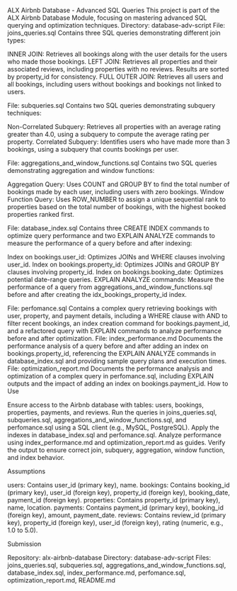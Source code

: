 ALX Airbnb Database - Advanced SQL Queries
This project is part of the ALX Airbnb Database Module, focusing on mastering advanced SQL querying and optimization techniques.
Directory: database-adv-script
File: joins_queries.sql
Contains three SQL queries demonstrating different join types:

INNER JOIN: Retrieves all bookings along with the user details for the users who made those bookings.
LEFT JOIN: Retrieves all properties and their associated reviews, including properties with no reviews. Results are sorted by property_id for consistency.
FULL OUTER JOIN: Retrieves all users and all bookings, including users without bookings and bookings not linked to users.

File: subqueries.sql
Contains two SQL queries demonstrating subquery techniques:

Non-Correlated Subquery: Retrieves all properties with an average rating greater than 4.0, using a subquery to compute the average rating per property.
Correlated Subquery: Identifies users who have made more than 3 bookings, using a subquery that counts bookings per user.

File: aggregations_and_window_functions.sql
Contains two SQL queries demonstrating aggregation and window functions:

Aggregation Query: Uses COUNT and GROUP BY to find the total number of bookings made by each user, including users with zero bookings.
Window Function Query: Uses ROW_NUMBER to assign a unique sequential rank to properties based on the total number of bookings, with the highest booked properties ranked first.

File: database_index.sql
Contains three CREATE INDEX commands to optimize query performance and two EXPLAIN ANALYZE commands to measure the performance of a query before and after indexing:

Index on bookings.user_id: Optimizes JOINs and WHERE clauses involving user_id.
Index on bookings.property_id: Optimizes JOINs and GROUP BY clauses involving property_id.
Index on bookings.booking_date: Optimizes potential date-range queries.
EXPLAIN ANALYZE commands: Measure the performance of a query from aggregations_and_window_functions.sql before and after creating the idx_bookings_property_id index.

File: perfomance.sql
Contains a complex query retrieving bookings with user, property, and payment details, including a WHERE clause with AND to filter recent bookings, an index creation command for bookings.payment_id, and a refactored query with EXPLAIN commands to analyze performance before and after optimization.
File: index_performance.md
Documents the performance analysis of a query before and after adding an index on bookings.property_id, referencing the EXPLAIN ANALYZE commands in database_index.sql and providing sample query plans and execution times.
File: optimization_report.md
Documents the performance analysis and optimization of a complex query in perfomance.sql, including EXPLAIN outputs and the impact of adding an index on bookings.payment_id.
How to Use

Ensure access to the Airbnb database with tables: users, bookings, properties, payments, and reviews.
Run the queries in joins_queries.sql, subqueries.sql, aggregations_and_window_functions.sql, and perfomance.sql using a SQL client (e.g., MySQL, PostgreSQL).
Apply the indexes in database_index.sql and perfomance.sql. Analyze performance using index_performance.md and optimization_report.md as guides.
Verify the output to ensure correct join, subquery, aggregation, window function, and index behavior.

Assumptions

users: Contains user_id (primary key), name.
bookings: Contains booking_id (primary key), user_id (foreign key), property_id (foreign key), booking_date, payment_id (foreign key).
properties: Contains property_id (primary key), name, location.
payments: Contains payment_id (primary key), booking_id (foreign key), amount, payment_date.
reviews: Contains review_id (primary key), property_id (foreign key), user_id (foreign key), rating (numeric, e.g., 1.0 to 5.0).

Submission

Repository: alx-airbnb-database
Directory: database-adv-script
Files: joins_queries.sql, subqueries.sql, aggregations_and_window_functions.sql, database_index.sql, index_performance.md, perfomance.sql, optimization_report.md, README.md
